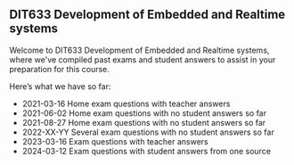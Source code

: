 ## DIT633 Development of Embedded and Realtime systems 
Welcome to DIT633 Development of Embedded and Realtime systems, where we've compiled past exams and student answers to assist in your preparation for this course.

Here’s what we have so far:

* 2021-03-16 Home exam questions with teacher answers
* 2021-06-02 Home exam questions with no student answers so far
* 2021-08-27 Home exam questions with no student answers so far
* 2022-XX-YY Several exam questions with no student answers so far
* 2023-03-16 Exam questions with teacher answers
* 2024-03-12 Exam questions with student answers from one source
